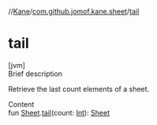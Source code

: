 //[Kane](../index.md)/[com.github.jomof.kane.sheet](index.md)/[tail](tail.md)



# tail  
[jvm]  
Brief description  


Retrieve the last count elements of a sheet.

  
Content  
fun [Sheet](-sheet/index.md).[tail](tail.md)(count: [Int](https://kotlinlang.org/api/latest/jvm/stdlib/kotlin/-int/index.html)): [Sheet](-sheet/index.md)  



